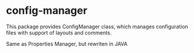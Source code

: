 # config-manager
This package provides ConfigManager class, which manages configuration files with support of layouts and comments.

Same as Properties Manager, but rewriten in JAVA
